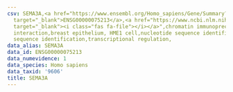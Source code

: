 ```yaml
---
csv: SEMA3A,<a href="https://www.ensembl.org/Homo_sapiens/Gene/Summary?db=core;g=ENSG00000075213"
  target="_blank">ENSG00000075213</a>,<a href="https://www.ncbi.nlm.nih.gov/pubmed/22863008"
  target="_blank"><i class="fas fa-file"></i></a>",chromatin immunoprecipitation assay,direct
  interaction,breast epithelium, HME1 cell,nucleotide sequence identification,nucleotide
  sequence identification,transcriptional regulation,
data_alias: SEMA3A
data_id: ENSG00000075213
data_numevidence: 1
data_species: Homo sapiens
data_taxid: '9606'
title: SEMA3A
---
```

